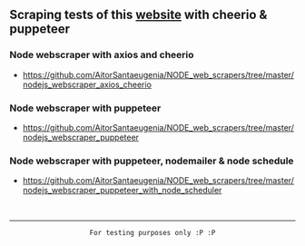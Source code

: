 ## Scraping tests of this [website](https://www.futbolenlatele.com/) with cheerio & puppeteer

### Node webscraper with axios and cheerio
- https://github.com/AitorSantaeugenia/NODE_web_scrapers/tree/master/nodejs_webscraper_axios_cheerio

### Node webscraper with puppeteer
- https://github.com/AitorSantaeugenia/NODE_web_scrapers/tree/master/nodejs_webscraper_puppeteer

### Node webscraper with puppeteer, nodemailer & node schedule
- https://github.com/AitorSantaeugenia/NODE_web_scrapers/tree/master/nodejs_webscraper_puppeteer_with_node_scheduler

<br>
<hr> 

<div align="center">

```
For testing purposes only :P :P
```

</div>
